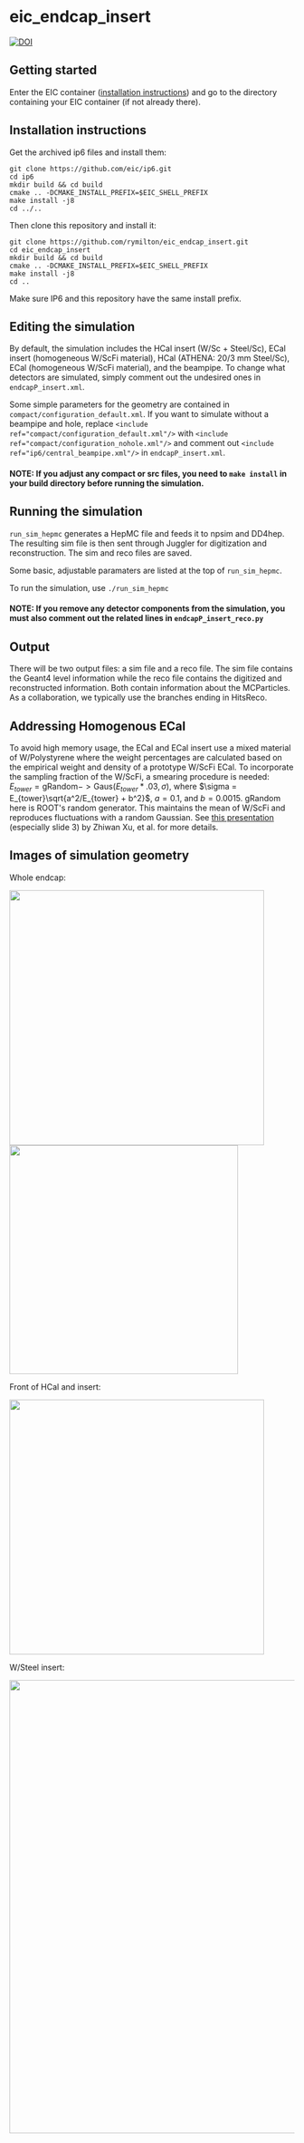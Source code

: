 # eic_endcap_insert

[![DOI](https://zenodo.org/badge/491633889.svg)](https://zenodo.org/badge/latestdoi/491633889)

Getting started
---------------------------------
Enter the EIC container ([installation instructions](https://github.com/eic/eic-shell)) and go to the directory containing your EIC container (if not already there). 

## Installation instructions

Get the archived ip6 files and install them:
```
git clone https://github.com/eic/ip6.git
cd ip6
mkdir build && cd build
cmake .. -DCMAKE_INSTALL_PREFIX=$EIC_SHELL_PREFIX
make install -j8
cd ../..
```
Then clone this repository and install it:
```
git clone https://github.com/rymilton/eic_endcap_insert.git
cd eic_endcap_insert
mkdir build && cd build
cmake .. -DCMAKE_INSTALL_PREFIX=$EIC_SHELL_PREFIX
make install -j8
cd ..
```
Make sure IP6 and this repository have the same install prefix.

## Editing the simulation
By default, the simulation includes the HCal insert (W/Sc + Steel/Sc), ECal insert (homogeneous W/ScFi material), HCal (ATHENA: 20/3 mm Steel/Sc), ECal (homogeneous W/ScFi material), and the beampipe. To change what detectors are simulated, simply comment out the undesired ones in `endcapP_insert.xml`.

Some simple parameters for the geometry are contained in `compact/configuration_default.xml`. If you want to simulate without a beampipe and hole, replace `<include ref="compact/configuration_default.xml"/>` with `<include ref="compact/configuration_nohole.xml"/>` and comment out `<include ref="ip6/central_beampipe.xml"/>` in `endcapP_insert.xml`.

#### NOTE: If you adjust any compact or src files, you need to `make install` in your build directory before running the simulation.

## Running the simulation
`run_sim_hepmc` generates a HepMC file and feeds it to npsim and DD4hep. The resulting sim file is then sent through Juggler for digitization and reconstruction. The sim and reco files are saved. 

Some basic, adjustable paramaters are listed at the top of `run_sim_hepmc`.

To run the simulation, use `./run_sim_hepmc`

#### NOTE: If you remove any detector components from the simulation, you must also comment out the related lines in `endcapP_insert_reco.py`

## Output
There will be two output files: a sim file and a reco file. The sim file contains the Geant4 level information while the reco file contains the digitized and reconstructed information. Both contain information about the MCParticles. As a collaboration, we typically use the branches ending in HitsReco. 

## Addressing Homogenous ECal
To avoid high memory usage, the ECal and ECal insert use a mixed material of W/Polystyrene where the weight percentages are calculated based on the empirical weight and density of a prototype W/ScFi ECal. To incorporate the sampling fraction of the W/ScFi, a smearing procedure is needed: $E_{tower} = \mathrm{gRandom->Gaus}\left(E_{tower}*.03, \sigma\right)$, where $\sigma = E_{tower}\sqrt{a^2/E_{tower} + b^2}$, $a = 0.1$, and $b = 0.0015$. $\mathrm{gRandom}$ here is ROOT's random generator. This maintains the mean of W/ScFi and reproduces fluctuations with a random Gaussian. See [this presentation](https://github.com/rymilton/eic_endcap_insert/files/9172710/Smearing.of.mixture.structure.for.EMCal.pdf) (especially slide 3) by Zhiwan Xu, et al. for more details.

## Images of simulation geometry
Whole endcap:

<img src="https://user-images.githubusercontent.com/87345122/180581581-c85ece7d-7137-4392-ada6-f52dbaaec1ff.png" width="450"> <img src="https://user-images.githubusercontent.com/87345122/180581647-cc728b5b-3e67-48fc-bd74-570ddc7933d0.png" width="404">

Front of HCal and insert:

<img src="https://user-images.githubusercontent.com/87345122/180581758-455f3b03-5d8b-4bf1-83a3-18e5a30dafdc.png" width="450">

W/Steel insert:

<img src="https://user-images.githubusercontent.com/87345122/180581614-37ec62c5-132e-4979-8864-8f8996bd86f7.png" width="800">


<!-- ## GPS documentation
---------------------------------
If you want to adjust the particle gun, here's the documentation for the general particle source (GPS):

   Manual: https://www.fe.infn.it/u/paterno/Geant4_tutorial/slides_further/GPS/GPS_manual.pdf

   Examples: https://hurel.hanyang.ac.kr/Geant4/Geant4_GPS/reat.space.qinetiq.com/gps/examples/examples.html -->
